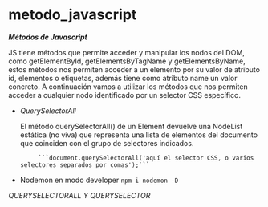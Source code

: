 # metodo_javascript




***Métodos de Javascript***


 JS tiene métodos que permite acceder y manipular los nodos del DOM, como getElementById, getElementsByTagName y getElementsByName, estos métodos nos permiten acceder a un elemento por su valor de atributo id, elementos o etiquetas, además tiene como atributo name un valor concreto. 
 A continuación vamos a utilizar los métodos que nos permiten acceder a cualquier nodo identificado por un selector CSS específico.

  - *QuerySelectorAll*
  
    El método querySelectorAll() de un Element devuelve una NodeList estática (no viva) que representa una lista de elementos del documento que 
    coinciden con el grupo de selectores indicados.
  
             ```document.querySelectorAll('aquí el selector CSS, o varios selectores separados por comas');```
   
  - Nodemon en modo developer
  ```npm i nodemon -D ```
  
*QUERYSELECTORALL Y QUERYSELECTOR*
  
